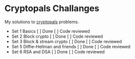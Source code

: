 # Cryptopals Challanges

My solutions to [cryptopals](https://www.cryptopals.com) problems.
- Set 1 Basics
	[ ] Done
	[ ] Code reviewed
- Set 2 Block crypto
	[ ] Done
	[ ] Code reviewed
- Set 3 Block & stream crypto
	[ ] Done
	[ ] Code reviewed
- Set 5 Diffie-Hellman and friends
	[ ] Done
	[ ] Code reviewed
- Set 6 RSA and DSA
	[ ] Done
	[ ] Code reviewed

